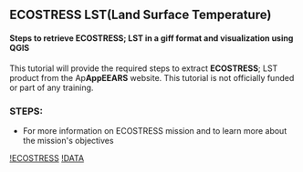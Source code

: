 ## ECOSTRESS LST(Land Surface Temperature)
#### Steps to retrieve ECOSTRESS; LST in a giff format and visualization using QGIS

This tutorial will provide the required steps to extract <b>ECOSTRESS</b>; LST product from the Ap<b>AppEEARS</b> website. This tutorial is not officially funded or part of any training.

### STEPS:
- For more information on ECOSTRESS mission and to learn more about the mission's objectives

[!ECOSTRESS](https://www.jpl.nasa.gov/missions/ecosystem-spaceborne-thermal-radiometer-experiment-on-space-station-ecostress)
[!DATA](https://ecostress.jpl.nasa.gov/data)

